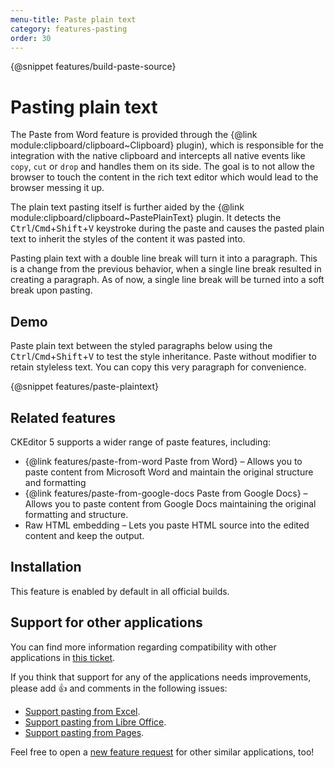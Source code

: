 ```yaml
---
menu-title: Paste plain text
category: features-pasting
order: 30
---
```


{@snippet features/build-paste-source}

# Pasting plain text

The Paste from Word feature is provided through the {@link module:clipboard/clipboard~Clipboard} plugin), which is responsible for the integration with the native clipboard and intercepts all native events like `copy`, `cut` or `drop` and handles them on its side. The goal is to not allow the browser to touch the content in the rich text editor which would lead to the browser messing it up.

The plain text pasting itself is further aided by the {@link module:clipboard/clipboard~PastePlainText} plugin. It detects the <kbd>Ctrl</kbd>/<kbd>Cmd</kbd>+<kbd>Shift</kbd>+<kbd>V</kbd> keystroke during the paste and causes the pasted plain text to inherit the styles of the content it was pasted into.

Pasting plain text with a double line break will turn it into a paragraph. This is a change from the previous behavior, when a single line break resulted in creating a paragraph. As of now, a single line break will be turned into a soft break upon pasting.

## Demo

Paste plain text between the styled paragraphs below using the <kbd>Ctrl</kbd>/<kbd>Cmd</kbd>+<kbd>Shift</kbd>+<kbd>V</kbd> to test the style inheritance. Paste without modifier to retain styleless text. You can copy this very paragraph for convenience.

{@snippet features/paste-plaintext}

## Related features

CKEditor 5 supports a wider range of paste features, including:
* {@link features/paste-from-word Paste from Word} &ndash; Allows you to paste content from Microsoft Word and maintain the original structure and formatting
* {@link features/paste-from-google-docs Paste from Google Docs} &ndash; Allows you to paste content from Google Docs maintaining the original formatting and structure.
* Raw HTML embedding &ndash; Lets you paste HTML source into the edited content and keep the output.

## Installation

<info-box info>
	This feature is enabled by default in all official builds. <!-- The installation instructions are for developers interested in building their own custom rich-text editor. -->
</info-box>

## Support for other applications

You can find more information regarding compatibility with other applications in [this ticket](https://github.com/ckeditor/ckeditor5/issues/1184#issuecomment-409828069).

If you think that support for any of the applications needs improvements, please add 👍  and comments in the following issues:

* [Support pasting from Excel](https://github.com/ckeditor/ckeditor5/issues/2513).
* [Support pasting from Libre Office](https://github.com/ckeditor/ckeditor5/issues/2520).
* [Support pasting from Pages](https://github.com/ckeditor/ckeditor5/issues/2527).

Feel free to open a [new feature request](https://github.com/ckeditor/ckeditor5/issues/new/choose) for other similar applications, too!
